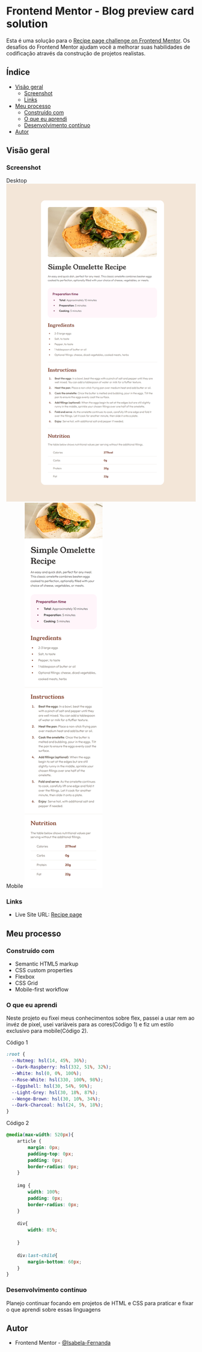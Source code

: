 # Frontend Mentor - Blog preview card solution

Esta é uma solução para o [Recipe page challenge on Frontend Mentor](https://www.frontendmentor.io/challenges/recipe-page-KiTsR8QQKm). Os desafios do Frontend Mentor ajudam você a melhorar suas habilidades de codificação através da construção de projetos realistas. 

## Índice

- [Visão geral](#visão-geral)
  - [Screenshot](#screenshot)
  - [Links](#links)
- [Meu processo](#meu-processo)
  - [Construído com](#construído-com)
  - [O que eu aprendi](#o-que-eu-aprendi)
  - [Desenvolvimento contínuo](#desenvolvimento-contínuo)
- [Autor](#autor)

## Visão geral

### Screenshot

Desktop
![](./design/solucao-desktop.png)
Mobile
![](./design/solucao-mobile.png)

### Links

- Live Site URL: [Recipe page]()

## Meu processo

### Construído com

- Semantic HTML5 markup
- CSS custom properties
- Flexbox
- CSS Grid
- Mobile-first workflow

### O que eu aprendi

Neste projeto eu fixei meus conhecimentos sobre flex, passei a usar rem ao invéz de pixel, usei variáveis para as cores(Código 1) e fiz um estilo exclusivo para mobile(Código 2).

Código 1
```css
:root {
  --Nutmeg: hsl(14, 45%, 36%);
  --Dark-Raspberry: hsl(332, 51%, 32%);
  --White: hsl(0, 0%, 100%);
  --Rose-White: hsl(330, 100%, 98%);
  --Eggshell: hsl(30, 54%, 90%);
  --Light-Grey: hsl(30, 18%, 87%);
  --Wenge-Brown: hsl(30, 10%, 34%);
  --Dark-Charcoal: hsl(24, 5%, 18%);
}
```

Código 2
```css
@media(max-width: 520px){
    article {
        margin: 0px;
        padding-top: 0px;
        padding: 0px;
        border-radius: 0px;
    }

    img {
        width: 100%;
        padding: 0px;
        border-radius: 0px;
    }

    div{
        width: 85%;
        
    }

    div:last-child{
        margin-bottom: 60px;
    }
}
```

### Desenvolvimento contínuo

Planejo continuar focando em projetos de HTML e CSS para praticar e fixar o que aprendi sobre essas linguagens

## Autor

- Frontend Mentor - [@Isabela-Fernanda](https://www.frontendmentor.io/profile/Isabela-Fernanda)